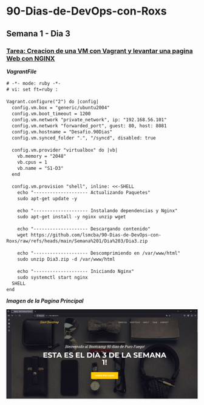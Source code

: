 # 90-Dias-de-DevOps-con-Roxs

## Semana 1 - Dia 3

### <ins> Tarea: Creacion de una VM con Vagrant y levantar una pagina Web con NGINX </ins>

***VagrantFile***

```
# -*- mode: ruby -*-
# vi: set ft=ruby :

Vagrant.configure("2") do |config|
  config.vm.box = "generic/ubuntu2004"
  config.vm.boot_timeout = 1200
  config.vm.network "private_network", ip: "192.168.56.101"
  config.vm.network "forwarded_port", guest: 80, host: 8081
  config.vm.hostname = "Desafio.90Dias"
  config.vm.synced_folder ".", "/syncd", disabled: true

  config.vm.provider "virtualbox" do |vb|
    vb.memory = "2048"
    vb.cpus = 1
    vb.name = "S1-D3"
  end

  config.vm.provision "shell", inline: <<-SHELL
    echo "-------------------- Actualizando Paquetes"
    sudo apt-get update -y

    echo "-------------------- Instalando dependencias y Nginx"
    sudo apt-get install -y nginx unzip wget

    echo "-------------------- Descargando contenido"
    wget https://github.com/lsmcba/90-Dias-de-DevOps-con-Roxs/raw/refs/heads/main/Semana%201/Dia%203/Dia3.zip

    echo "-------------------- Descomprimiendo en /var/www/html"
    sudo unzip Dia3.zip -d /var/www/html

    echo "-------------------- Iniciando Nginx"
    sudo systemctl start nginx
  SHELL
end
```
***Imagen de la Pagina Principal***

![S1-D3](Imagen_Pagina_S1D3.png)

